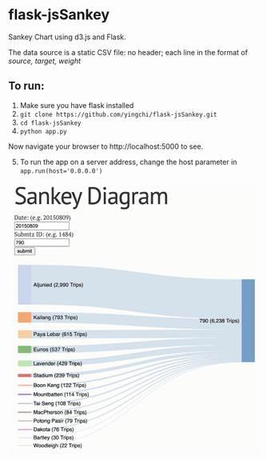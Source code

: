 # flask-jsSankey
Sankey Chart using d3.js and Flask.

The data source is a static CSV file: no header; each line in the format of _source, target, weight_

## To run:

1. Make sure you have flask installed
2. `git clone https://github.com/yingchi/flask-jsSankey.git`
3. `cd flask-jsSankey`
4. `python app.py`

Now navigate your browser to http://localhost:5000 to see.

5. To run the app on a server address, change the host parameter in `app.run(host='0.0.0.0')`

![sankey](sankey.png)